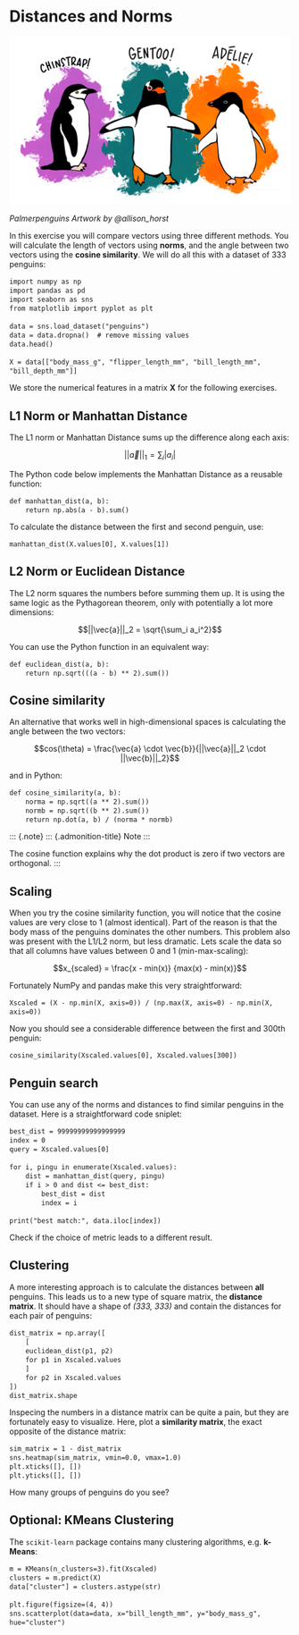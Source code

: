 Distances and Norms
===================

![](penguins.png)

*Palmerpenguins Artwork by \@allison\_horst*

In this exercise you will compare vectors using three different methods.
You will calculate the length of vectors using **norms**, and the angle
between two vectors using the **cosine similarity**. We will do all this
with a dataset of 333 penguins:

``` {.sourceCode .python3}
import numpy as np
import pandas as pd
import seaborn as sns
from matplotlib import pyplot as plt

data = sns.load_dataset("penguins")
data = data.dropna()  # remove missing values
data.head()

X = data[["body_mass_g", "flipper_length_mm", "bill_length_mm", "bill_depth_mm"]]
```

We store the numerical features in a matrix **X** for the following
exercises.

L1 Norm or Manhattan Distance
-----------------------------

The L1 norm or Manhattan Distance sums up the difference along each
axis:

$$||\vec{a}||_1 = \sum_i |a_i|$$

The Python code below implements the Manhattan Distance as a reusable
function:

``` {.sourceCode .python3}
def manhattan_dist(a, b):
    return np.abs(a - b).sum()
```

To calculate the distance between the first and second penguin, use:

``` {.sourceCode .python3}
manhattan_dist(X.values[0], X.values[1])
```

L2 Norm or Euclidean Distance
-----------------------------

The L2 norm squares the numbers before summing them up. It is using the
same logic as the Pythagorean theorem, only with potentially a lot more
dimensions:

$$||\vec{a}||_2 = \sqrt{\sum_i a_i^2}$$

You can use the Python function in an equivalent way:

``` {.sourceCode .python3}
def euclidean_dist(a, b):
    return np.sqrt(((a - b) ** 2).sum())
```

Cosine similarity
-----------------

An alternative that works well in high-dimensional spaces is calculating
the angle between the two vectors:

$$cos(\theta) = \frac{\vec{a} \cdot \vec{b}}{||\vec{a}||_2 \cdot ||\vec{b}||_2}$$

and in Python:

``` {.sourceCode .python3}
def cosine_similarity(a, b):
    norma = np.sqrt((a ** 2).sum())
    normb = np.sqrt((b ** 2).sum())
    return np.dot(a, b) / (norma * normb)
```

::: {.note}
::: {.admonition-title}
Note
:::

The cosine function explains why the dot product is zero if two vectors
are orthogonal.
:::

Scaling
-------

When you try the cosine similarity function, you will notice that the
cosine values are very close to 1 (almost identical). Part of the reason
is that the body mass of the penguins dominates the other numbers. This
problem also was present with the L1/L2 norm, but less dramatic. Lets
scale the data so that all columns have values between 0 and 1
(min-max-scaling):

$$x_{scaled} = \frac{x - min(x)} {max(x) - min(x)}$$

Fortunately NumPy and pandas make this very straightforward:

``` {.sourceCode .python3}
Xscaled = (X - np.min(X, axis=0)) / (np.max(X, axis=0) - np.min(X, axis=0))
```

Now you should see a considerable difference between the first and 300th
penguin:

``` {.sourceCode .python3}
cosine_similarity(Xscaled.values[0], Xscaled.values[300])
```

Penguin search
--------------

You can use any of the norms and distances to find similar penguins in
the dataset. Here is a straightforward code sniplet:

``` {.sourceCode .python3}
best_dist = 99999999999999999
index = 0
query = Xscaled.values[0]

for i, pingu in enumerate(Xscaled.values):
    dist = manhattan_dist(query, pingu)
    if i > 0 and dist <= best_dist:
        best_dist = dist
        index = i

print("best match:", data.iloc[index])
```

Check if the choice of metric leads to a different result.

Clustering
----------

A more interesting approach is to calculate the distances between
**all** penguins. This leads us to a new type of square matrix, the
**distance matrix**. It should have a shape of *(333, 333)* and contain
the distances for each pair of penguins:

``` {.sourceCode .python3}
dist_matrix = np.array([
    [
    euclidean_dist(p1, p2) 
    for p1 in Xscaled.values
    ]
    for p2 in Xscaled.values
])
dist_matrix.shape
```

Inspecing the numbers in a distance matrix can be quite a pain, but they
are fortunately easy to visualize. Here, plot a **similarity matrix**,
the exact opposite of the distance matrix:

``` {.sourceCode .python3}
sim_matrix = 1 - dist_matrix
sns.heatmap(sim_matrix, vmin=0.0, vmax=1.0)
plt.xticks([], [])
plt.yticks([], [])
```

How many groups of penguins do you see?

Optional: KMeans Clustering
---------------------------

The `scikit-learn` package contains many clustering algorithms, e.g.
**k-Means**:

``` {.sourceCode .python3}
m = KMeans(n_clusters=3).fit(Xscaled)
clusters = m.predict(X)
data["cluster"] = clusters.astype(str)

plt.figure(figsize=(4, 4))
sns.scatterplot(data=data, x="bill_length_mm", y="body_mass_g", hue="cluster")
```
